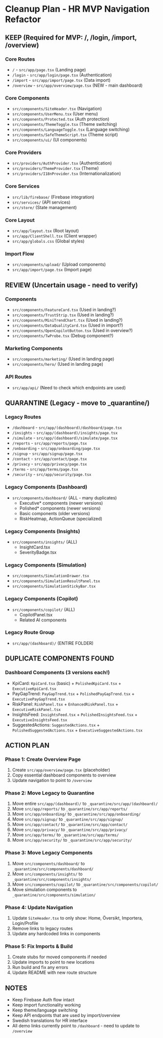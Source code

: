 # Cleanup Plan - HR MVP Navigation Refactor

## KEEP (Required for MVP: /, /login, /import, /overview)

### Core Routes
- `/` - `src/app/page.tsx` (Landing page)
- `/login` - `src/app/login/page.tsx` (Authentication)
- `/import` - `src/app/import/page.tsx` (Data import)
- `/overview` - `src/app/overview/page.tsx` (NEW - main dashboard)

### Core Components
- `src/components/SiteHeader.tsx` (Navigation)
- `src/components/UserMenu.tsx` (User menu)
- `src/components/Protected.tsx` (Auth protection)
- `src/components/ThemeToggle.tsx` (Theme switching)
- `src/components/LanguageToggle.tsx` (Language switching)
- `src/components/SafeThemeScript.tsx` (Theme script)
- `src/components/ui/` (UI components)

### Core Providers
- `src/providers/AuthProvider.tsx` (Authentication)
- `src/providers/ThemeProvider.tsx` (Theme)
- `src/providers/I18nProvider.tsx` (Internationalization)

### Core Services
- `src/lib/firebase/` (Firebase integration)
- `src/services/` (API services)
- `src/store/` (State management)

### Core Layout
- `src/app/layout.tsx` (Root layout)
- `src/app/ClientShell.tsx` (Client wrapper)
- `src/app/globals.css` (Global styles)

### Import Flow
- `src/components/upload/` (Upload components)
- `src/app/import/page.tsx` (Import page)

## REVIEW (Uncertain usage - need to verify)

### Components
- `src/components/FeatureCard.tsx` (Used in landing?)
- `src/components/TrustStrip.tsx` (Used in landing?)
- `src/components/MiniTrendChart.tsx` (Used in landing?)
- `src/components/DataQualityCard.tsx` (Used in import?)
- `src/components/OpenCopilotButton.tsx` (Used in overview?)
- `src/components/TwProbe.tsx` (Debug component?)

### Marketing Components
- `src/components/marketing/` (Used in landing page)
- `src/components/hero/` (Used in landing page)

### API Routes
- `src/app/api/` (Need to check which endpoints are used)

## QUARANTINE (Legacy - move to _quarantine/)

### Legacy Routes
- `/dashboard` - `src/app/(dashboard)/dashboard/page.tsx`
- `/insights` - `src/app/(dashboard)/insights/page.tsx`
- `/simulate` - `src/app/(dashboard)/simulate/page.tsx`
- `/reports` - `src/app/reports/page.tsx`
- `/onboarding` - `src/app/onboarding/page.tsx`
- `/signup` - `src/app/signup/page.tsx`
- `/contact` - `src/app/contact/page.tsx`
- `/privacy` - `src/app/privacy/page.tsx`
- `/terms` - `src/app/terms/page.tsx`
- `/security` - `src/app/security/page.tsx`

### Legacy Components (Dashboard)
- `src/components/dashboard/` (ALL - many duplicates)
  - Executive* components (newer versions)
  - Polished* components (newer versions)
  - Basic components (older versions)
  - RiskHeatmap, ActionQueue (specialized)

### Legacy Components (Insights)
- `src/components/insights/` (ALL)
  - InsightCard.tsx
  - SeverityBadge.tsx

### Legacy Components (Simulation)
- `src/components/SimulationDrawer.tsx`
- `src/components/SimulationResultPanel.tsx`
- `src/components/SimulationStickyBar.tsx`

### Legacy Components (Copilot)
- `src/components/copilot/` (ALL)
  - CopilotPanel.tsx
  - Related AI components

### Legacy Route Group
- `src/app/(dashboard)/` (ENTIRE FOLDER)

## DUPLICATE COMPONENTS FOUND

### Dashboard Components (3 versions each!)
- KpiCard: `KpiCard.tsx` (basic) + `PolishedKpiCard.tsx` + `ExecutiveKpiCard.tsx`
- PayGapTrend: `PayGapTrend.tsx` + `PolishedPayGapTrend.tsx` + `ExecutivePayGapTrend.tsx`
- RiskPanel: `RiskPanel.tsx` + `EnhancedRiskPanel.tsx` + `ExecutiveRiskPanel.tsx`
- InsightsFeed: `InsightsFeed.tsx` + `PolishedInsightsFeed.tsx` + `ExecutiveInsightsFeed.tsx`
- SuggestedActions: `SuggestedActions.tsx` + `PolishedSuggestedActions.tsx` + `ExecutiveSuggestedActions.tsx`

## ACTION PLAN

### Phase 1: Create Overview Page
1. Create `src/app/overview/page.tsx` (placeholder)
2. Copy essential dashboard components to overview
3. Update navigation to point to `/overview`

### Phase 2: Move Legacy to Quarantine
1. Move entire `src/app/(dashboard)/` to `_quarantine/src/app/(dashboard)/`
2. Move `src/app/reports/` to `_quarantine/src/app/reports/`
3. Move `src/app/onboarding/` to `_quarantine/src/app/onboarding/`
4. Move `src/app/signup/` to `_quarantine/src/app/signup/`
5. Move `src/app/contact/` to `_quarantine/src/app/contact/`
6. Move `src/app/privacy/` to `_quarantine/src/app/privacy/`
7. Move `src/app/terms/` to `_quarantine/src/app/terms/`
8. Move `src/app/security/` to `_quarantine/src/app/security/`

### Phase 3: Move Legacy Components
1. Move `src/components/dashboard/` to `_quarantine/src/components/dashboard/`
2. Move `src/components/insights/` to `_quarantine/src/components/insights/`
3. Move `src/components/copilot/` to `_quarantine/src/components/copilot/`
4. Move simulation components to `_quarantine/src/components/simulation/`

### Phase 4: Update Navigation
1. Update `SiteHeader.tsx` to only show: Home, Översikt, Importera, Login/Profile
2. Remove links to legacy routes
3. Update any hardcoded links in components

### Phase 5: Fix Imports & Build
1. Create stubs for moved components if needed
2. Update imports to point to new locations
3. Run build and fix any errors
4. Update README with new route structure

## NOTES

- Keep Firebase Auth flow intact
- Keep import functionality working
- Keep theme/language switching
- Keep API endpoints that are used by import/overview
- Swedish translations for HR interface
- All demo links currently point to `/dashboard` - need to update to `/overview`
